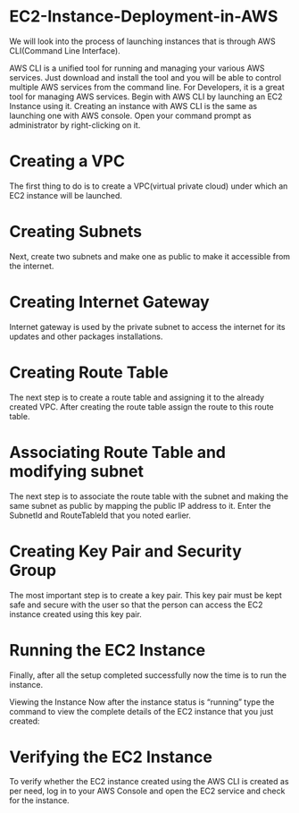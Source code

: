 # EC2-Instance-Deployment-in-AWS


We will look into the process of launching instances that is through AWS CLI(Command Line Interface). 

AWS CLI is a unified tool for running and managing your various AWS services. Just download and install the tool and you will be able to control multiple AWS services from the command line. For Developers, it is a great tool for managing AWS services.
Begin with AWS CLI by launching an EC2 Instance using it. Creating an instance with AWS CLI is the same as launching one with AWS console. Open your command prompt as administrator by right-clicking on it.

# Creating a VPC
The first thing to do is to create a VPC(virtual private cloud) under which an EC2 instance will be launched. 

# Creating Subnets
Next, create two subnets and make one as public to make it accessible from the internet.

# Creating Internet Gateway
Internet gateway is used by the private subnet to access the internet for its updates and other packages installations. 

# Creating Route Table
The next step is to create a route table and assigning it to the already created VPC. After creating the route table assign the route to this route table.

# Associating Route Table and modifying subnet 
The next step is to associate the route table with the subnet and making the same subnet as public by mapping the public IP address to it. Enter the SubnetId and RouteTableId that you noted earlier.

# Creating Key Pair and Security Group
The most important step is to create a key pair. This key pair must be kept safe and secure with the user so that the person can access the EC2 instance created using this key pair.

# Running the EC2 Instance
Finally, after all the setup completed successfully now the time is to run the instance. 

Viewing the Instance 
Now after the instance status is “running” type the command to view the complete details of the EC2 instance that you just created:

# Verifying the EC2 Instance 
To verify whether the EC2 instance created using the AWS CLI is created as per need, log in to your AWS Console and open the EC2 service and check for the instance.

